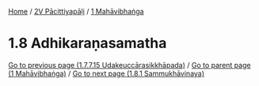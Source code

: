 
[Home](/) / [2V Pācittiyapāḷi](../../2V.md) / [1 Mahāvibhaṅga](../1.md)

# 1.8 Adhikaraṇasamatha


[Go to previous page (1.7.7.15 Udakeuccārasikkhāpada)](1.7/1.7.7/1.7.7.15.md) / [Go to parent page (1 Mahāvibhaṅga)](../1.md) / [Go to next page (1.8.1 Sammukhāvinaya)](1.8/1.8.1.md)


